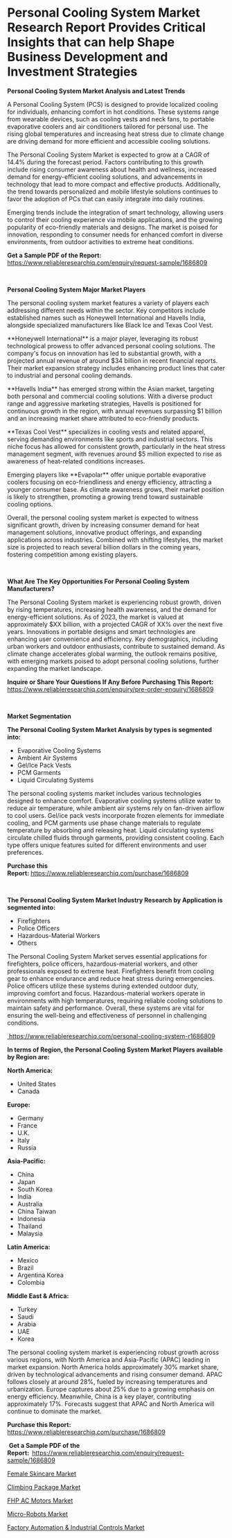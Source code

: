 <p><h1>Personal Cooling System Market Research Report Provides Critical Insights that can help Shape Business Development and Investment Strategies</h1></p><p><strong>Personal Cooling System Market Analysis and Latest Trends</strong></p>
<p><p>A Personal Cooling System (PCS) is designed to provide localized cooling for individuals, enhancing comfort in hot conditions. These systems range from wearable devices, such as cooling vests and neck fans, to portable evaporative coolers and air conditioners tailored for personal use. The rising global temperatures and increasing heat stress due to climate change are driving demand for more efficient and accessible cooling solutions.</p><p>The Personal Cooling System Market is expected to grow at a CAGR of 14.4% during the forecast period. Factors contributing to this growth include rising consumer awareness about health and wellness, increased demand for energy-efficient cooling solutions, and advancements in technology that lead to more compact and effective products. Additionally, the trend towards personalized and mobile lifestyle solutions continues to favor the adoption of PCs that can easily integrate into daily routines. </p><p>Emerging trends include the integration of smart technology, allowing users to control their cooling experience via mobile applications, and the growing popularity of eco-friendly materials and designs. The market is poised for innovation, responding to consumer needs for enhanced comfort in diverse environments, from outdoor activities to extreme heat conditions.</p></p>
<p><strong>Get a Sample PDF of the Report:&nbsp;</strong> <a href="https://www.reliableresearchiq.com/enquiry/request-sample/1686809?utm_campaign=1159&utm_medium=2&utm_source=Github&utm_content=ia&utm_term=04042025&utm_id=personal-cooling-system">https://www.reliableresearchiq.com/enquiry/request-sample/1686809</a></p>
<p>&nbsp;</p>
<p><strong>Personal Cooling System Major Market Players</strong></p>
<p><p>The personal cooling system market features a variety of players each addressing different needs within the sector. Key competitors include established names such as Honeywell International and Havells India, alongside specialized manufacturers like Black Ice and Texas Cool Vest.</p><p>**Honeywell International** is a major player, leveraging its robust technological prowess to offer advanced personal cooling solutions. The company's focus on innovation has led to substantial growth, with a projected annual revenue of around $34 billion in recent financial reports. Their market expansion strategy includes enhancing product lines that cater to industrial and personal cooling demands.</p><p>**Havells India** has emerged strong within the Asian market, targeting both personal and commercial cooling solutions. With a diverse product range and aggressive marketing strategies, Havells is positioned for continuous growth in the region, with annual revenues surpassing $1 billion and an increasing market share attributed to eco-friendly products.</p><p>**Texas Cool Vest** specializes in cooling vests and related apparel, serving demanding environments like sports and industrial sectors. This niche focus has allowed for consistent growth, particularly in the heat stress management segment, with revenues around $5 million expected to rise as awareness of heat-related conditions increases.</p><p>Emerging players like **Evapolar** offer unique portable evaporative coolers focusing on eco-friendliness and energy efficiency, attracting a younger consumer base. As climate awareness grows, their market position is likely to strengthen, promoting a growing trend toward sustainable cooling options.</p><p>Overall, the personal cooling system market is expected to witness significant growth, driven by increasing consumer demand for heat management solutions, innovative product offerings, and expanding applications across industries. Combined with shifting lifestyles, the market size is projected to reach several billion dollars in the coming years, fostering competition among existing players.</p></p>
<p>&nbsp;</p>
<p><strong>What Are The Key Opportunities For Personal Cooling System Manufacturers?</strong></p>
<p><p>The Personal Cooling System market is experiencing robust growth, driven by rising temperatures, increasing health awareness, and the demand for energy-efficient solutions. As of 2023, the market is valued at approximately $XX billion, with a projected CAGR of XX% over the next five years. Innovations in portable designs and smart technologies are enhancing user convenience and efficiency. Key demographics, including urban workers and outdoor enthusiasts, contribute to sustained demand. As climate change accelerates global warming, the outlook remains positive, with emerging markets poised to adopt personal cooling solutions, further expanding the market landscape.</p></p>
<p><strong>Inquire or Share Your Questions If Any Before Purchasing This Report:</strong> <a href="https://www.reliableresearchiq.com/enquiry/pre-order-enquiry/1686809?utm_campaign=1159&utm_medium=2&utm_source=Github&utm_content=ia&utm_term=04042025&utm_id=personal-cooling-system">https://www.reliableresearchiq.com/enquiry/pre-order-enquiry/1686809</a></p>
<p>&nbsp;</p>
<p><strong>Market Segmentation</strong></p>
<p><strong>The Personal Cooling System Market Analysis by types is segmented into:</strong></p>
<p><ul><li>Evaporative Cooling Systems</li><li>Ambient Air Systems</li><li>Gel/Ice Pack Vests</li><li>PCM Garments</li><li>Liquid Circulating Systems</li></ul></p>
<p><p>The personal cooling systems market includes various technologies designed to enhance comfort. Evaporative cooling systems utilize water to reduce air temperature, while ambient air systems rely on fan-driven airflow to cool users. Gel/ice pack vests incorporate frozen elements for immediate cooling, and PCM garments use phase change materials to regulate temperature by absorbing and releasing heat. Liquid circulating systems circulate chilled fluids through garments, providing consistent cooling. Each type offers unique features suited for different environments and user preferences.</p></p>
<p><strong>Purchase this Report:&nbsp;</strong><a href="https://www.reliableresearchiq.com/purchase/1686809?utm_campaign=1159&utm_medium=2&utm_source=Github&utm_content=ia&utm_term=04042025&utm_id=personal-cooling-system">https://www.reliableresearchiq.com/purchase/1686809</a></p>
<p>&nbsp;</p>
<p><strong>The Personal Cooling System Market Industry Research by Application is segmented into:</strong></p>
<p><ul><li>Firefighters</li><li>Police Officers</li><li>Hazardous-Material Workers</li><li>Others</li></ul></p>
<p><p>The Personal Cooling System Market serves essential applications for firefighters, police officers, hazardous-material workers, and other professionals exposed to extreme heat. Firefighters benefit from cooling gear to enhance endurance and reduce heat stress during emergencies. Police officers utilize these systems during extended outdoor duty, improving comfort and focus. Hazardous-material workers operate in environments with high temperatures, requiring reliable cooling solutions to maintain safety and performance. Overall, these systems are vital for ensuring the well-being and effectiveness of personnel in challenging conditions.</p></p>
<p><a href="https://www.reliableresearchiq.com/personal-cooling-system-r1686809?utm_campaign=1159&utm_medium=2&utm_source=Github&utm_content=ia&utm_term=04042025&utm_id=personal-cooling-system">&nbsp;https://www.reliableresearchiq.com/personal-cooling-system-r1686809</a></p>
<p><strong>In terms of Region, the Personal Cooling System Market Players available by Region are:</strong></p>
<p>
    <p> <strong> North America: </strong>
        <ul>
            <li>United States</li>
            <li>Canada</li>
        </ul>
        </p> 
    <p> <strong> Europe: </strong>
        <ul>
            <li>Germany</li>
            <li>France</li>
            <li>U.K.</li>
            <li>Italy</li>
            <li>Russia</li>
        </ul>
        </p> 
    <p> <strong> Asia-Pacific: </strong>
        <ul>
            <li>China</li>
            <li>Japan</li>
            <li>South Korea</li>
            <li>India</li>
            <li>Australia</li>
            <li>China Taiwan</li>
            <li>Indonesia</li>
            <li>Thailand</li>
            <li>Malaysia</li>
        </ul>
        </p> 
    <p> <strong> Latin America: </strong>
        <ul>
            <li>Mexico</li>
            <li>Brazil</li>
            <li>Argentina Korea</li>
            <li>Colombia</li>
        </ul>
        </p> 
    <p> <strong> Middle East & Africa: </strong>
        <ul>
            <li>Turkey</li>
            <li>Saudi</li>
            <li>Arabia</li>
            <li>UAE</li>
            <li>Korea</li>
        </ul>
    </p>
    </p>
<p><p>The personal cooling system market is experiencing robust growth across various regions, with North America and Asia-Pacific (APAC) leading in market expansion. North America holds approximately 30% market share, driven by technological advancements and rising consumer demand. APAC follows closely at around 28%, fueled by increasing temperatures and urbanization. Europe captures about 25% due to a growing emphasis on energy efficiency. Meanwhile, China is a key player, contributing approximately 17%. Forecasts suggest that APAC and North America will continue to dominate the market.</p></p>
<p><strong>Purchase this Report: </strong><a href="https://www.reliableresearchiq.com/purchase/1686809?utm_campaign=1159&utm_medium=2&utm_source=Github&utm_content=ia&utm_term=04042025&utm_id=personal-cooling-system">https://www.reliableresearchiq.com/purchase/1686809</a></p>
<p>&nbsp;<strong>Get a Sample PDF of the Report:&nbsp;&nbsp;</strong><a href="https://www.reliableresearchiq.com/enquiry/request-sample/1686809?utm_campaign=1159&utm_medium=2&utm_source=Github&utm_content=ia&utm_term=04042025&utm_id=personal-cooling-system">https://www.reliableresearchiq.com/enquiry/request-sample/1686809</a></p>
<p><strong></strong></p>
<p><p><a href="https://github.com/gorbaicodaro/Market-Research-Report-List-1/blob/main/female-skincare-market.md?utm_campaign=1159&utm_medium=2&utm_source=Github&utm_content=ia&utm_term=04042025&utm_id=personal-cooling-system">Female Skincare Market</a></p><p><a href="https://github.com/tamerlgwilt/Market-Research-Report-List-1/blob/main/climbing-package-market.md?utm_campaign=1159&utm_medium=2&utm_source=Github&utm_content=ia&utm_term=04042025&utm_id=personal-cooling-system">Climbing Package Market</a></p><p><a href="https://www.linkedin.com/pulse/rising-fhp-ac-motors-market-key-drivers-67-cagr-growth-from-qocoe?utm_campaign=1159&utm_medium=2&utm_source=Github&utm_content=ia&utm_term=04042025&utm_id=personal-cooling-system">FHP AC Motors Market</a></p><p><a href="https://www.linkedin.com/pulse/global-micro-robots-market-trends-applications-forecast-uwhye?utm_campaign=1159&utm_medium=2&utm_source=Github&utm_content=ia&utm_term=04042025&utm_id=personal-cooling-system">Micro-Robots Market</a></p><p><a href="https://www.linkedin.com/pulse/factory-automation-industrial-controls-market-analysis-report-q5lae?utm_campaign=1159&utm_medium=2&utm_source=Github&utm_content=ia&utm_term=04042025&utm_id=personal-cooling-system">Factory Automation & Industrial Controls Market</a></p></p>